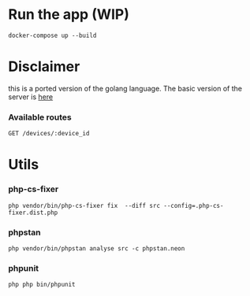 # Run the app (WIP)

```shell
docker-compose up --build
```

# Disclaimer

this is a ported version of the golang language. The basic version of the server is [here](https://github.com/StereoFlo/go-inventory-app)

### Available routes
`GET /devices/:device_id`


# Utils

### php-cs-fixer
```shell
php vendor/bin/php-cs-fixer fix  --diff src --config=.php-cs-fixer.dist.php
```
### phpstan
```shell
php vendor/bin/phpstan analyse src -c phpstan.neon
```
### phpunit
```shell
php php bin/phpunit
```